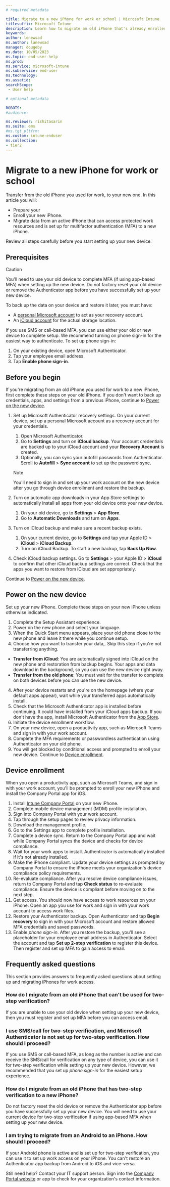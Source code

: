 ```yaml
---
# required metadata

title: Migrate to a new iPhone for work or school | Microsoft Intune
titlesuffix: Microsoft Intune
description: Learn how to migrate an old iPhone that's already enrolled for work to a new iPhone. 
keywords:
author: lenewsad
ms.author: lanewsad
manager: dougeby
ms.date: 10/05/2023
ms.topic: end-user-help
ms.prod:
ms.service: microsoft-intune
ms.subservice: end-user
ms.technology:
ms.assetid: 
searchScope:
 - User help

# optional metadata

ROBOTS:  
#audience:

ms.reviewer: rishitasarin  
ms.suite: ems
#ms.tgt_pltfrm:
ms.custom: intune-enduser
ms.collection:
- tier2
---
```


# Migrate to a new iPhone for work or school  

Transfer from the old iPhone you used for work, to your new one. In this article you will:      

* Prepare your 
* Enroll your new iPhone. 
* Migrate data from an active iPhone that can access protected work resources and is set up for multifactor authentication (MFA) to a new iPhone. 

Review all steps carefully before you start setting up your new device.   

## Prerequisites  
> [!CAUTION]
> You'll need to use your old device to complete MFA (if using app-based MFA) when setting up the new device. Do not factory reset your old device or remove the Authenticator app before you have successfully set up your new device. 

To back up the data on your device and restore it later, you must have:
* A [personal Microsoft account](https://account.microsoft.com/account) to act as your recovery account.
* An [iCloud account](https://www.icloud.com/) for the actual storage location. 

If you use SMS or call-based MFA, you can use either your old or new device to complete setup. We recommend turning on phone sign-in for the easiest way to authenticate. To set up phone sign-in:
  1. On your existing device, open Microsoft Authenticator.  
  2. Tap your employee email address. 
  3. Tap **Enable phone sign-in**.  

## Before you begin  

If you're migrating from an old iPhone you used for work to a new iPhone, first complete these steps on your old iPhone. If you don't want to back up credentials, apps, and settings from a previous iPhone, continue to [Power on the new device](set-up-migrate-iphone-for-work.md#power-on-the-new-device).       

1. Set up Microsoft Authenticator recovery settings. On your current device, set up a personal Microsoft account as a recovery account for your credentials.  
    1. Open Microsoft Authenticator.
    2. Go to **Settings** and turn on **iCloud backup**. Your account credentials are backed up to your iCloud account and your **Recovery Account** is created.       
    3. Optionally, you can sync your autofill passwords from Authenticator. Scroll to **Autofill** > **Sync account** to set up the password sync.  

    > [!NOTE]
    > You'll need to sign in and set up your work account on the new device after you go through device enrollment and restore the backup.    

2. Turn on automatic app downloads in your App Store settings to automatically install all apps from your old device onto your new device. 
    1. On your old device, go to **Settings** > **App Store**. 
    2. Go to **Automatic Downloads** and turn on **Apps**.  

3. Turn on iCloud backup and make sure a recent backup exists. 
   1. On your current device, go to **Settings** and tap your Apple ID > **iCloud** > **iCloud Backup**. 
   2. Turn on iCloud Backup. To start a new backup, tap **Back Up Now**. 

4. Check iCloud backup settings. Go to **Settings** > your Apple ID > **iCloud** to confirm that other iCloud backup settings are correct. Check that the apps you want to restore from iCloud are set appropriately. 

Continue to [Power on the new device](set-up-migrate-iphone-for-work.md#power-on-the-new-device).  

## Power on the new device  
Set up your new iPhone. Complete these steps on your new iPhone unless otherwise indicated.   

1. Complete the Setup Assistant experience.  
  1. Power on the new phone and select your language. 
  2. When the Quick Start menu appears, place your old phone close to the new phone and leave it there while you continue setup.  
  3. Choose how you want to transfer your data,. Skip this step if you're not transferring anything.  
   * **Transfer from iCloud**: You are automatically signed into iCloud on the new phone and restoration from backup begins. Your apps and data download in the background, so you can use the new device right away.  
   * **Transfer from the old phone**: You must wait for the transfer to complete on both devices before you can use the new device.  
  4. After your device restarts and you're on the homepage (where your default apps appear), wait while your transferred apps automatically install.   
2. Check that the Microsoft Authenticator app is installed before continuing. It could have installed from your iCloud apps backup. If you don't have the app, install Microsoft Authenticator from the [App Store](https://apps.apple.com/us/app/microsoft-authenticator/id983156458).  
3. Initiate the device enrollment workflow. 
  1. On your new device, open a productivity app, such as Microsoft Teams and sign in with your work account.  
  2. Complete the MFA requirements or passwordless authentication using Authenticator on your old phone. 
  3. You will get blocked by conditional access and prompted to enroll your new device. Continue to [Device enrollment](set-up-migrate-iphone-for-work.md#device-enrollment).   

## Device enrollment  
When you open a productivity app, such as Microsoft Teams, and sign in with your work account, you'll be prompted to enroll your new iPhone and install the Company Portal app for iOS.

1. Install [Intune Company Portal](https://apps.apple.com/us/app/intune-company-portal/id719171358) on your new iPhone.   
2. Complete mobile device management (MDM) profile installation. 
  1. Sign into Company Portal with your work account. 
  2. Tap through the setup pages to review privacy information. 
  3. Download the management profile. 
  4. Go to the Settings app to complete profile installation. 
3. Complete a device sync. Return to the Company Portal app and wait while Company Portal syncs the device and checks for device compliance. 
4. Wait for your work apps to install. Authenticator is automatically installed if it's not already installed.  
5. Make the iPhone compliant. Update your device settings as prompted by Company Portal to ensure the iPhone meets your organization's device compliance policy requirements.  
6. Re-evaluate compliance. After you resolve device compliance issues, return to Company Portal and tap **Check status** to re-evaluate compliance. Ensure the device is compliant before moving on to the next step.  
7. Get access. You should now have access to work resources on your iPhone. Open an app you use for work and sign in with your work account to access work files.  
8. Restore your Authenticator backup. Open Authenticator and tap **Begin recovery** to sign in with your Microsoft account and restore allowed MFA credentials and saved passwords. 
9. Enable *phone sign-in*. After you restore the backup, you'll see a placeholder for your employee email address in Authenticator. Select the account and tap **Set up 2-step verification** to register this device. Then register and set up MFA to gain access to email. 

## Frequently asked questions 
This section provides answers to frequently asked questions about setting up and migrating iPhones for work access. 

### How do I migrate from an old iPhone that can't be used for two-step verification? 
If you are unable to use your old device when setting up your new device, then you must register and set up MFA before you can access email. 

### I use SMS/call for two-step verification, and Microsoft Authenticator is not set up for two-step verification. How should I proceed? 
If you use SMS or call-based MFA, as long as the number is active and can receive the SMS/call for verification on any type of device, you can use it for two-step verification while setting up your new device. However, we recommended that you set up *phone sign-in* for the easiest setup experience. 
 
### How do I migrate from an old iPhone that has two-step verification to a new iPhone? 
Do not factory reset the old device or remove the Authenticator app before you have successfully set up your new device. You will need to use your current device for two-step verification if using app-based MFA when setting up your new device.    

### I am trying to migrate from an Android to an iPhone. How should I proceed? 
If your Android phone is active and is set up for two-step verification, you can use it to set up work access on your iPhone. You can't restore an Authenticator app backup from Android to iOS and vice-versa. 

Still need help? Contact your IT support person. Sign into the [Company Portal website](https://go.microsoft.com/fwlink/?linkid=2010980) or app to check for your organization's contact information.    
